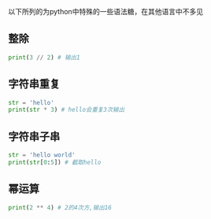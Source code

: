 以下所列的为python中特殊的一些语法糖，在其他语言中不多见

## 整除
```python
print(3 // 2) # 输出1
```

## 字符串重复
```python
str = 'hello'
print(str * 3) # hello会重复3次输出
```

## 字符串子串
```python
str = 'hello world'
print(str[0:5]) # 截取hello
```

## 幂运算
```python
print(2 ** 4) # 2的4次方,输出16
```
